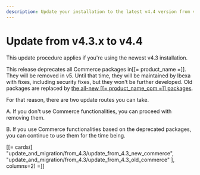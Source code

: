 ```yaml
---
description: Update your installation to the latest v4.4 version from v4.3.x.
---
```


# Update from v4.3.x to v4.4

This update procedure applies if you're using the newest v4.3 installation.

This release deprecates all Commerce packages in[[= product_name =]]. They will be removed in v5.
Until that time, they will be maintained by Ibexa with fixes, including security fixes, but they won't be further developed.
Old packages are replaced by [the all-new [[= product_name_com =]] packages](ibexa_dxp_v4.4.md#all-new-ibexa-commerce-packages).

For that reason, there are two update routes you can take.

A. If you don't use Commerce functionalities, you can proceed with removing them.

B. If you use Commerce functionalities based on the deprecated packages, you can continue to use them for the time being.

[[= cards([
    "update_and_migration/from_4.3/update_from_4.3_new_commerce",
    "update_and_migration/from_4.3/update_from_4.3_old_commerce"
], columns=2) =]]
